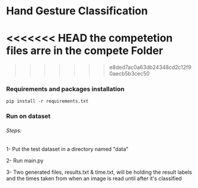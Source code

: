 # Hand Gesture Classification
<<<<<<< HEAD
the competetion files arre in the compete Folder
=======

>>>>>>> e8ded7ac0a63db24348cd2c12f90aecb5b3cec50
### Requirements and packages installation

```
pip install -r requirements.txt
```

### Run on dataset

###### Steps: 

1- Put the test dataset in a directory named "data"

2- Run main.py 

3- Two generated files, results.txt & time.txt, will be holding the result labels and the times taken from when an image is read until after it's classified
